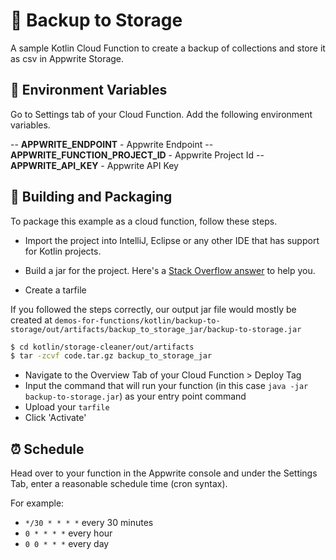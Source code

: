 # 🚮 Backup to Storage

A sample Kotlin Cloud Function to create a backup of collections and store it as csv in Appwrite Storage.

## 📝 Environment Variables

Go to Settings tab of your Cloud Function. Add the following environment variables.

-- **APPWRITE_ENDPOINT** - Appwrite Endpoint
-- **APPWRITE_FUNCTION_PROJECT_ID** - Appwrite Project Id
-- **APPWRITE_API_KEY** - Appwrite API Key

## 🚀 Building and Packaging

To package this example as a cloud function, follow these steps.

- Import the project into IntelliJ, Eclipse or any other IDE that has support for Kotlin projects.

- Build a jar for the project. Here's a [Stack Overflow answer](https://stackoverflow.com/questions/1082580/how-to-build-jars-from-intellij-properly) to help you.

- Create a tarfile

If you followed the steps correctly, our output jar file would mostly be created at `demos-for-functions/kotlin/backup-to-storage/out/artifacts/backup_to_storage_jar/backup-to-storage.jar`

```bash
$ cd kotlin/storage-cleaner/out/artifacts
$ tar -zcvf code.tar.gz backup_to_storage_jar
```

- Navigate to the Overview Tab of your Cloud Function > Deploy Tag
- Input the command that will run your function (in this case `java -jar backup-to-storage.jar`) as your entry point command
- Upload your `tarfile`
- Click 'Activate'

## ⏰ Schedule

Head over to your function in the Appwrite console and under the Settings Tab, enter a reasonable schedule time (cron syntax).

For example:

- `*/30 * * * *` every 30 minutes
- `0 * * * *` every hour
- `0 0 * * *` every day
